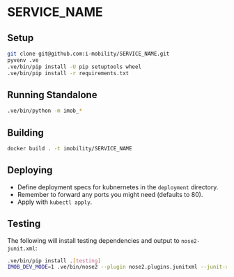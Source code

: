 # SERVICE_NAME

Setup
-----
```bash
git clone git@github.com:i-mobility/SERVICE_NAME.git
pyvenv .ve
.ve/bin/pip install -U pip setuptools wheel
.ve/bin/pip install -r requirements.txt
```

Running Standalone
------------------
```bash
.ve/bin/python -m imob_*
```

Building
--------
```bash
docker build . -t imobility/SERVICE_NAME
```

Deploying
---------
* Define deployment specs for kubnernetes in the `deployment` directory.
* Remember to forward any ports you might need (defaults to 80).
* Apply with `kubectl apply`.


Testing
-------
The following will install testing dependencies and output to `nose2-junit.xml`:

```bash
.ve/bin/pip install .[testing]
IMOB_DEV_MODE=1 .ve/bin/nose2 --plugin nose2.plugins.junitxml --junit-xml --coverage SERVICE_NAME --with-coverage
```
